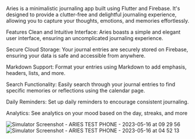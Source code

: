 
Aries is a minimalistic journaling app built using Flutter and Firebase. It's designed to provide a clutter-free and delightful journaling experience, allowing you to capture your thoughts, emotions, and memories effortlessly.

Features
Clean and Intuitive Interface: Aries boasts a simple and elegant user interface, ensuring an uncomplicated journaling experience.

Secure Cloud Storage: Your journal entries are securely stored on Firebase, ensuring your data is safe and accessible from anywhere.

Markdown Support: Format your entries using Markdown to add emphasis, headers, lists, and more.

Search Functionality: Easily search through your journal entries to find specific memories or reflections using the calendar page.

Daily Reminders: Set up daily reminders to encourage consistent journaling.

Analytics: See analytics on your mood based on the day, streaks, and more




![Simulator Screenshot - ARIES TEST PHONE - 2023-05-16 at 09 29 56](https://github.com/Patle1234/Aries/assets/63603475/05a3f413-1dc1-4d53-9649-fff6aa8fd8d4)
![Simulator Screenshot - ARIES TEST PHONE - 2023-05-16 at 04 52 13](https://github.com/Patle1234/Aries/assets/63603475/14934a83-be63-4fdb-809d-ea3b5c0bd487)
